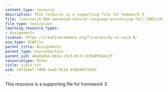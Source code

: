 ```yaml
---
content_type: resource
description: This resource is a supporting file for homework 3.
file: /courses/6-864-advanced-natural-language-processing-fall-2005/1d7318eff4083ae8951d918b965fd5dc_simin.txt
file_type: text/plain
learning_resource_types:
- Assignments
license: https://creativecommons.org/licenses/by-nc-sa/4.0/
ocw_type: OCWFile
parent_title: Assignments
parent_type: CourseSection
parent_uid: 48a8a6b4-bb3a-c5c6-9c7c-63540f644c1f
resourcetype: Other
title: simin.txt
uid: 1d7318ef-f408-3ae8-951d-918b965fd5dc
---
```

This resource is a supporting file for homework 3.